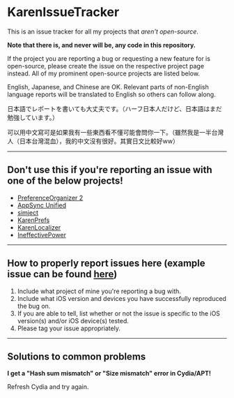 # KarenIssueTracker

This is an issue tracker for all my projects that _aren't open-source_.

**Note that there is, and never will be, any code in this repository.**

If the project you are reporting a bug or requesting a new feature for is open-source, please create the issue on the respective project page instead. All of my prominent open-source projects are listed below.

English, Japanese, and Chinese are OK. Relevant parts of non-English language reports will be translated to English so others can follow along.

日本語でレポートを書いても大丈夫です。（ハーフ日本人だけど、日本語はまだ勉強しています。）

可以用中文寫可是如果我有一些東西看不懂可能會問你一下。（雖然我是一半台灣人（日本台灣混血），我的中文沒有很好。其實日文比較好ww）

---

## Don't use this if you're reporting an issue with one of the below projects!

* [PreferenceOrganizer 2](https://github.com/angelXwind/PreferenceOrganizer2)
* [AppSync Unified](https://github.com/angelXwind/AppSync)
* [simject](https://github.com/angelXwind/simject)
* [KarenPrefs](https://github.com/angelXwind/KarenPrefs)
* [KarenLocalizer](https://github.com/angelXwind/KarenLocalizer)
* [IneffectivePower](https://github.com/angelXwind/IneffectivePower)

---

## How to properly report issues here (example issue can be found [here](https://github.com/angelXwind/KarenIssueTracker/issues/1))

1. Include what project of mine you're reporting a bug with.
1. Include what iOS version and devices you have successfully reproduced the bug on.
1. If you are able to tell, list whether or not the issue is specific to the iOS version(s) and/or iOS device(s) tested.
1. Please tag your issue appropriately.

---

## Solutions to common problems

**I get a "Hash sum mismatch" or "Size mismatch" error in Cydia/APT!**

Refresh Cydia and try again.
